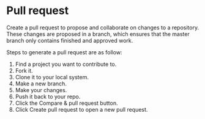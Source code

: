 # Pull request

Create a pull request to propose and collaborate on changes to a repository. These changes are proposed in a branch, which ensures that the master branch only contains finished and approved work.

Steps to generate a pull request are as follow:
   1. Find a project you want to contribute to.
   2. Fork it.
   3. Clone it to your local system.
   4. Make a new branch.
   5. Make your changes.
   6. Push it back to your repo.
   7.  Click the Compare & pull request button.
   8. Click Create pull request to open a new pull request.